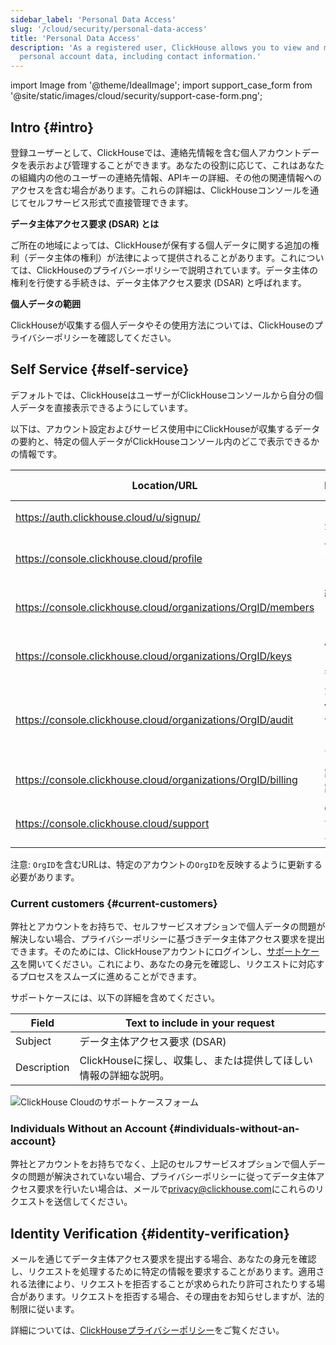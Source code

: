 ```yaml
---
sidebar_label: 'Personal Data Access'
slug: '/cloud/security/personal-data-access'
title: 'Personal Data Access'
description: 'As a registered user, ClickHouse allows you to view and manage your
  personal account data, including contact information.'
---
```


import Image from '@theme/IdealImage';
import support_case_form from '@site/static/images/cloud/security/support-case-form.png';

## Intro {#intro}

登録ユーザーとして、ClickHouseでは、連絡先情報を含む個人アカウントデータを表示および管理することができます。あなたの役割に応じて、これはあなたの組織内の他のユーザーの連絡先情報、APIキーの詳細、その他の関連情報へのアクセスを含む場合があります。これらの詳細は、ClickHouseコンソールを通じてセルフサービス形式で直接管理できます。

**データ主体アクセス要求 (DSAR) とは**

ご所在の地域によっては、ClickHouseが保有する個人データに関する追加の権利（データ主体の権利）が法律によって提供されることがあります。これについては、ClickHouseのプライバシーポリシーで説明されています。データ主体の権利を行使する手続きは、データ主体アクセス要求 (DSAR) と呼ばれます。

**個人データの範囲**

ClickHouseが収集する個人データやその使用方法については、ClickHouseのプライバシーポリシーを確認してください。

## Self Service {#self-service}

デフォルトでは、ClickHouseはユーザーがClickHouseコンソールから自分の個人データを直接表示できるようにしています。

以下は、アカウント設定およびサービス使用中にClickHouseが収集するデータの要約と、特定の個人データがClickHouseコンソール内のどこで表示できるかの情報です。

| Location/URL | Description | Personal Data |
|-------------|----------------|-----------------------------------------|
| https://auth.clickhouse.cloud/u/signup/ | アカウント登録 | email, password |
| https://console.clickhouse.cloud/profile | 一般ユーザープロフィール詳細 | name, email |
| https://console.clickhouse.cloud/organizations/OrgID/members | 組織内のユーザーリスト | name, email |
| https://console.clickhouse.cloud/organizations/OrgID/keys | APIキーのリストと作成者 | email |
| https://console.clickhouse.cloud/organizations/OrgID/audit | 活動ログ、個々のユーザーによるアクションのリスト | email |
| https://console.clickhouse.cloud/organizations/OrgID/billing | 請求情報と請求書 | billing address, email |
| https://console.clickhouse.cloud/support | ClickHouseサポートとのやり取り | name, email |

注意: `OrgID`を含むURLは、特定のアカウントの`OrgID`を反映するように更新する必要があります。

### Current customers {#current-customers}

弊社とアカウントをお持ちで、セルフサービスオプションで個人データの問題が解決しない場合、プライバシーポリシーに基づきデータ主体アクセス要求を提出できます。そのためには、ClickHouseアカウントにログインし、[サポートケース](https://console.clickhouse.cloud/support)を開いてください。これにより、あなたの身元を確認し、リクエストに対応するプロセスをスムーズに進めることができます。

サポートケースには、以下の詳細を含めてください。

| Field | Text to include in your request |
|-------------|---------------------------------------------------|
| Subject     | データ主体アクセス要求 (DSAR)                |
| Description | ClickHouseに探し、収集し、または提供してほしい情報の詳細な説明。 |

<Image img={support_case_form} size="sm" alt="ClickHouse Cloudのサポートケースフォーム" border />

### Individuals Without an Account {#individuals-without-an-account}

弊社とアカウントをお持ちでなく、上記のセルフサービスオプションで個人データの問題が解決されていない場合、プライバシーポリシーに従ってデータ主体アクセス要求を行いたい場合は、メールで[privacy@clickhouse.com](mailto:privacy@clickhouse.com)にこれらのリクエストを送信してください。

## Identity Verification {#identity-verification}

メールを通じてデータ主体アクセス要求を提出する場合、あなたの身元を確認し、リクエストを処理するために特定の情報を要求することがあります。適用される法律により、リクエストを拒否することが求められたり許可されたりする場合があります。リクエストを拒否する場合、その理由をお知らせしますが、法的制限に従います。

詳細については、[ClickHouseプライバシーポリシー](https://clickhouse.com/legal/privacy-policy)をご覧ください。
